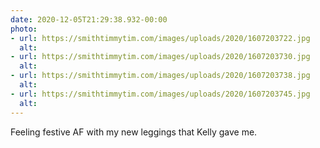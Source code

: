 ```yaml
---
date: 2020-12-05T21:29:38.932-00:00
photo:
- url: https://smithtimmytim.com/images/uploads/2020/1607203722.jpg
  alt: 
- url: https://smithtimmytim.com/images/uploads/2020/1607203730.jpg
  alt: 
- url: https://smithtimmytim.com/images/uploads/2020/1607203738.jpg
  alt: 
- url: https://smithtimmytim.com/images/uploads/2020/1607203745.jpg
  alt: 
---
```

Feeling festive AF with my new leggings that Kelly gave me.
